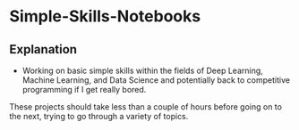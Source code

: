 # Simple-Skills-Notebooks

## Explanation
- Working on basic simple skills within the fields of Deep Learning, Machine Learning, and Data Science and potentially back to competitive programming if I get really bored. 

These projects should take less than a couple of hours before going on to the next, trying to go through a variety of topics. 



